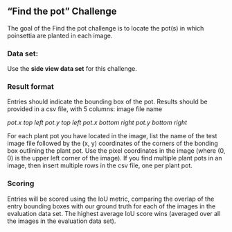 ## “Find the pot” Challenge
The goal of the Find the pot challenge is to locate the pot(s) in which poinsettia are planted in each
image. 

### Data set:
Use the **side view data set** for this challenge.

### Result format 
Entries should indicate the bounding box of the pot. Results should be provided in a csv file, with
5 columns:
image file name

 *pot.x top left pot.y top left pot.x bottom right pot.y bottom right*

For each plant pot you have located in the image, list the name of the test image file followed
by the (x, y) coordinates of the corners of the bonding box outlining the plant pot. Use the pixel
coordinates in the image (where (0, 0) is the upper left corner of the image). If you find multiple
plant pots in an image, then insert multiple rows in the csv file, one per plant pot.

### Scoring
Entries will be scored using the IoU metric, comparing the overlap of the entry
bounding boxes with our ground truth for each of the images in the evaluation data set. The highest average IoU score wins (averaged over all the images in the evaluation data set).
